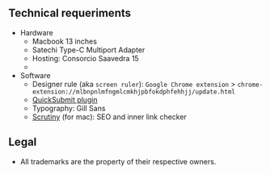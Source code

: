 ## Technical requeriments ##

* Hardware
     - Macbook 13 inches
     - Satechi Type-C Multiport Adapter
     - Hosting: Consorcio Saavedra 15
     - 
* Software
     - Designer rule (aka `screen ruler`): `Google Chrome extension` > `chrome-extension://mlbnpnlmfngmlcmkhjpbfokdphfehhjj/update.html`
     - [QuickSubmit plugin](https://github.com/pkp/quickSubmit)
     - Typography: Gill Sans
     - [Scrutiny](http://peacockmedia.software/mac/scrutiny/) (for mac): SEO and inner link checker

## Legal ##

* All trademarks are the property of their respective owners.